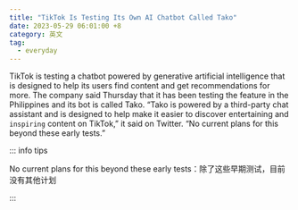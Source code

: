 ```yaml
---
title: "TikTok Is Testing Its Own AI Chatbot Called Tako"
date: 2023-05-29 06:01:00 +8
category: 英文
tag:
  - everyday
---
```


TikTok is testing a chatbot powered by generative artificial intelligence that is designed to help its users find content and get recommendations for more. The company said Thursday that it has been testing the feature in the Philippines and its bot is called Tako. “Tako is powered by a third-party chat assistant and is designed to help make it easier to discover entertaining and `inspiring` content on TikTok,” it said on Twitter. “No current plans for this beyond these early tests.”

::: info tips

No current plans for this beyond these early tests：除了这些早期测试，目前没有其他计划

:::
